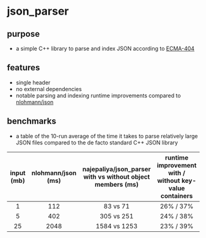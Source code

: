 # json_parser

## purpose
- a simple C++ library to parse and index JSON according to [ECMA-404](https://www.ecma-international.org/publications-and-standards/standards/ecma-404/)

## features
- single header
- no external dependencies
- notable parsing and indexing runtime improvements compared to [nlohmann/json](https://github.com/nlohmann/json)

## benchmarks
- a table of the 10-run average of the time it takes to parse relatively large JSON files compared to the de facto standard C++ JSON library

| input (mb) | nlohmann/json (ms) | najepaliya/json_parser with vs without object members (ms) | runtime improvement with / without key-value containers |
| :--------: | :----------------: | :--------------------------------------------------------: | :-----------------------------------------------------: |
| 1          | 112                | 83 vs 71                                                   | 26% / 37%                                               |
| 5          | 402                | 305 vs 251                                                 | 24% / 38%                                               |
| 25         | 2048               | 1584 vs 1253                                               | 23% / 39%                                               |